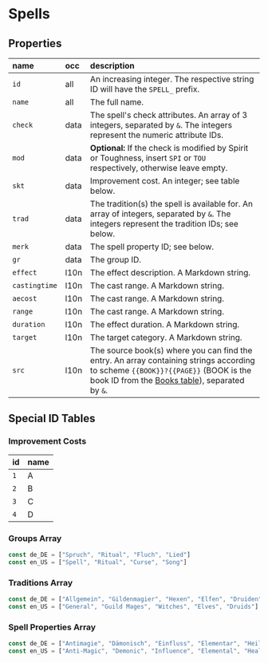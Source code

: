 # Spells

## Properties

name | occ | description
:--- | :--- | :---
`id` | all | An increasing integer. The respective string ID will have the `SPELL_` prefix.
`name` | all | The full name.
`check` | data | The spell's check attributes. An array of 3 integers, separated by `&`. The integers represent the numeric attribute IDs.
`mod` | data | **Optional:** If the check is modified by Spirit or Toughness, insert `SPI` or `TOU` respectively, otherwise leave empty.
`skt` | data | Improvement cost. An integer; see table below.
`trad` | data | The tradition(s) the spell is available for. An array of integers, separated by `&`. The integers represent the tradition IDs; see below.
`merk` | data | The spell property ID; see below.
`gr` | data | The group ID.
`effect` | l10n | The effect description. A Markdown string.
`castingtime` | l10n | The cast range. A Markdown string.
`aecost` | l10n | The cast range. A Markdown string.
`range` | l10n | The cast range. A Markdown string.
`duration` | l10n | The effect duration. A Markdown string.
`target` | l10n | The target category. A Markdown string.
`src` | l10n | The source book(s) where you can find the entry. An array containing strings according to scheme `{{BOOK}}?{{PAGE}}` (BOOK is the book ID from the [Books table](books.md)), separated by `&`.

## Special ID Tables

### Improvement Costs

id | name
:--- | :---
`1` | A
`2` | B
`3` | C
`4` | D

### Groups Array

```ts
const de_DE = ["Spruch", "Ritual", "Fluch", "Lied"]
const en_US = ["Spell", "Ritual", "Curse", "Song"]
```

### Traditions Array

```ts
const de_DE = ["Allgemein", "Gildenmagier", "Hexen", "Elfen", "Druiden", "Scharlatane", "Zauberbarden", "Zaubertänzer", "Intuitive Zauberer", "Meistertalentierte", "Qabalyamagier", "Kristallomanten", "Geoden", "Alchimisten", "Schelme"]
const en_US = ["General", "Guild Mages", "Witches", "Elves", "Druids"]
```

### Spell Properties Array

```ts
const de_DE = ["Antimagie", "Dämonisch", "Einfluss", "Elementar", "Heilung", "Hellsicht", "Illusion", "Sphären", "Objekt", "Telekinese", "Verwandlung"]
const en_US = ["Anti-Magic", "Demonic", "Influence", "Elemental", "Healing", "Clairvoyance", "Illusion", "Spheres", "Objekt", "Telekinesis", "Transformation"]
```
